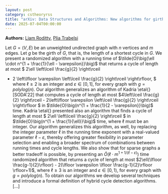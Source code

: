 ```yaml
---
layout: post
category: cstheoryrss
title: "arXiv: Data Structures and Algorithms: New algorithms for girth and cycle detection"
date: 2025-07-04T00:00:00
---
```


**Authors:** [Liam Roditty](https://dblp.uni-trier.de/search?q=Liam+Roditty), [Plia Trabelsi](https://dblp.uni-trier.de/search?q=Plia+Trabelsi)

Let $G=(V,E)$ be an unweighted undirected graph with $n$ vertices and $m$
edges. Let $g$ be the girth of $G$, that is, the length of a shortest cycle in
$G$. We present a randomized algorithm with a running time of
$\tilde{O}\big(\ell \cdot n^{1 + \frac{1}{\ell - \varepsilon}}\big)$ that
returns a cycle of length at most $ 2\ell \left\lceil \frac{g}{2} \right\rceil
- 2 \left\lfloor \varepsilon \left\lceil \frac{g}{2} \right\rceil
\right\rfloor, $ where $\ell \geq 2$ is an integer and $\varepsilon \in [0,1]$,
for every graph with $g = polylog(n)$.
Our algorithm generalizes an algorithm of Kadria \etal{} [SODA'22] that
computes a cycle of length at most $4\left\lceil \frac{g}{2} \right\rceil -
2\left\lfloor \varepsilon \left\lceil \frac{g}{2} \right\rceil \right\rfloor $
in $\tilde{O}\big(n^{1 + \frac{1}{2 - \varepsilon}}\big)$ time. Kadria \etal{}
presented also an algorithm that finds a cycle of length at most $ 2\ell
\left\lceil \frac{g}{2} \right\rceil $ in $\tilde{O}\big(n^{1 +
\frac{1}{\ell}}\big)$ time, where $\ell$ must be an integer. Our algorithm
generalizes this algorithm, as well, by replacing the integer parameter $\ell$
in the running time exponent with a real-valued parameter $\ell - \varepsilon$,
thereby offering greater flexibility in parameter selection and enabling a
broader spectrum of combinations between running times and cycle lengths.
We also show that for sparse graphs a better tradeoff is possible, by
presenting an $\tilde{O}(\ell\cdot m^{1+1/(\ell-\varepsilon)})$ time randomized
algorithm that returns a cycle of length at most $2\ell(\lfloor
\frac{g-1}{2}\rfloor) - 2(\lfloor \varepsilon \lfloor \frac{g-1}{2}\rfloor
\rfloor+1)$, where $\ell\geq 3$ is an integer and $\varepsilon\in [0,1)$, for
every graph with $g=polylog(n)$.
To obtain our algorithms we develop several techniques and introduce a formal
definition of hybrid cycle detection algorithms. [...]